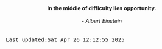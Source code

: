 
<div align="center"><b><span>In the middle of difficulty lies opportunity.</span></b><br><br><i> - Albert Einstein</i></div>
<br><br><kbd>Last updated:Sat Apr 26 12:12:55 2025</kbd>